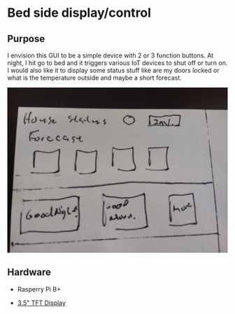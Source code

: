# Bed side display/control

## Purpose

I envision this GUI to be a simple device with 2 or 3 function buttons. At night, I hit go to bed and it triggers various IoT devices to shut off or turn on. I would also like it to display some status stuff like are my doors locked or what is the temperature outside and maybe a short forecast.

![sketch](guiSketchOriginal.jpg)


## Hardware

* Rasperry Pi B+

* [3.5" TFT Display](https://www.adafruit.com/product/2097)

